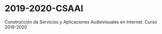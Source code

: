# 2019-2020-CSAAI
Construcción de Servicios y Aplicaciones Audiovisuales en Internet. Curso 2019-2020

